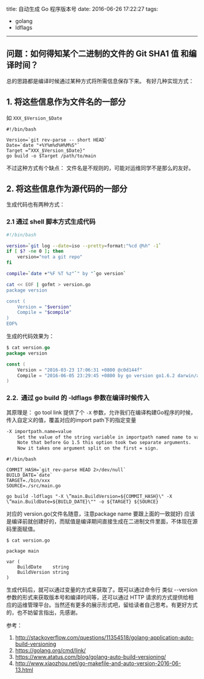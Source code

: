 title: 自动生成 Go 程序版本号
date: 2016-06-26 17:22:27
tags:
- golang
- ldflags
---


## 问题：如何得知某个二进制的文件的 Git SHA1 值 和编译时间？ 

总的思路都是编译时候通过某种方式将所需信息保存下来。 
有好几种实现方式： 

## 1. 将这些信息作为文件名的一部分 
如 `XXX_$Version_$Date`

```
#!/bin/bash 

Version=`git rev-parse -- short HEAD` 
Date=`date "+%Y%m%d%H%M%S"` 
Target =“XXX_$Version_$Date}" 
go build -o $Target /path/to/main 
``` 

不过这种方式有个缺点： 文件名是不规则的，可能对运维同学不是那么的友好。 

## 2. 将这些信息作为源代码的一部分 

生成代码也有两种方式： 

### 2.1 通过 shell 脚本方式生成代码 

```bash
#!/bin/bash 

version=`git log --date=iso --pretty=format:"%cd @%h" -1` 
if [ $? -ne 0 ]; then 
    version="not a git repo" 
fi 

compile=`date +"%F %T %z"`" by "`go version` 

cat << EOF | gofmt > version.go 
package version 

const ( 
    Version = "$version" 
    Compile = "$compile" 
) 
EOF% 
``` 

生成的代码效果为： 

```go
$ cat version.go 
package version 

const ( 
    Version = "2016-03-23 17:06:31 +0800 @c0d144f" 
    Compile = "2016-06-05 23:29:45 +0800 by go version go1.6.2 darwin/amd64" 
) 
``` 

### 2.2.  通过 go build 的 -ldflags 参数在编译时候传入 

其原理是： go tool link 提供了个 `-X` 参数，允许我们在编译构建Go程序的时候，传入自定义的值，覆盖对应的import path下的指定变量

```bash
-X importpath.name=value
	Set the value of the string variable in importpath named name to value.
	Note that before Go 1.5 this option took two separate arguments.
	Now it takes one argument split on the first = sign.
```


```
#!/bin/bash

COMMIT_HASH=`git rev-parse HEAD 2>/dev/null` 
BUILD_DATE=`date` 
TARGET=./bin/xxx 
SOURCE=./src/main.go 

go build -ldflags "-X \”main.BuildVersion=${COMMIT_HASH}\" -X \”main.BuildDate=${BUILD_DATE}\"" -o ${TARGET} ${SOURCE} 
``` 

对应的 version.go(文件名随意，注意package name 要跟上面的一致就好) 应该是编译前就创建好的，而赋值是编译期间直接生成在二进制文件里面，不体现在源码里面赋值。 

``` 
$ cat version.go 

package main 

var ( 
    BuildDate    string 
    BuildVersion string
) 
``` 

生成代码后，就可以通过变量的方式来获取了。既可以通过命令行 类似 --version 参数的形式来获取版本号和编译时间等，还可以通过 HTTP 请求的方式提供给相应的运维管理平台。当然还有更多的展示形式吧，留给读者自己思考。有更好方式的，也不妨留言指出，先感谢。


参考：
1. http://stackoverflow.com/questions/11354518/golang-application-auto-build-versioning
2. https://golang.org/cmd/link/
3. https://www.atatus.com/blog/golang-auto-build-versioning/
4. http://www.xiaozhou.net/go-makefile-and-auto-version-2016-06-13.html

